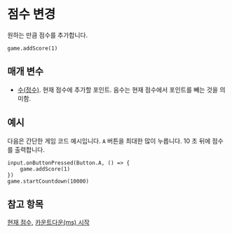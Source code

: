# 점수 변경

원하는 만큼 점수를 추가합니다.

```sig
game.addScore(1)
```

## 매개 변수

* [수(정수)](/types/number). 현재 점수에 추가할 포인트. 음수는 현재 점수에서 포인트를 빼는 것을 의미함.

## 예시

다음은 간단한 게임 코드 예시입니다. `A` 버튼을 최대한 많이 누릅니다. 10 초 뒤에 점수를 출력합니다.

```blocks
input.onButtonPressed(Button.A, () => {
    game.addScore(1)
})
game.startCountdown(10000)
```

## 참고 항목

[현재 점수](/reference/game/score), [카운트다운(ms) 시작](/reference/game/start-countdown)